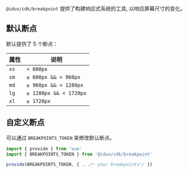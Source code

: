`@idux/cdk/breakpoint` 提供了构建响应式系统的工具, 以响应屏幕尺寸的变化。

## 默认断点

默认提供了 5 个断点：

| 属性 | 说明 |
| --- | --- |
| `xs` | `< 600px` |
| `sm` | `≥ 600px && < 960px` |
| `md` | `≥ 960px && < 1280px` |
| `lg` | `≥ 1280px && < 1720px` |
| `xl` | `≥ 1720px` |

## 自定义断点

可以通过 `BREAKPOINTS_TOKEN` 来修改默认断点。

```ts
import { provide } from 'vue'
import { BREAKPOINTS_TOKEN } from '@idux/cdk/breakpoint'

provide(BREAKPOINTS_TOKEN, { .../* your breakpoints*/ })
```
